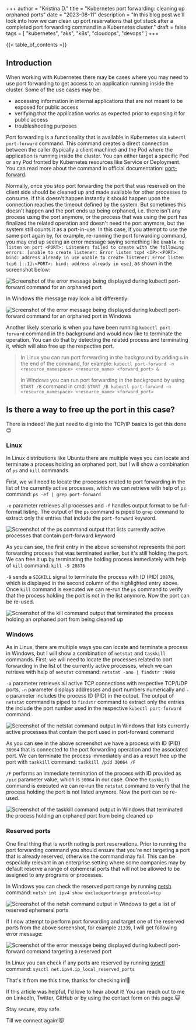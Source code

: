 +++
author = "Kristina D."
title = "Kubernetes port forwarding: cleaning up orphaned ports"
date = "2023-08-11"
description = "In this blog post we'll look into how we can clean up port reservations that got stuck after a completed port forwarding command in a Kubernetes cluster."
draft = false
tags = [
    "kubernetes",
    "aks",
    "k8s",
    "cloudops",
    "devops"
]
+++

{{< table_of_contents >}}

## Introduction

When working with Kubernetes there may be cases where you may need to use port forwarding to get access to an application running inside the cluster. Some of the use cases may be:

- accessing information in internal applications that are not meant to be exposed for public access
- verifying that the application works as expected prior to exposing it for public access
- troubleshooting purposes

Port forwarding is a functionality that is available in Kubernetes via ```kubectl port-forward``` command. This command creates a direct connection between the caller (typically a client machine) and the Pod where the application is running inside the cluster. You can either target a specific Pod or any Pod fronted by Kubernetes resources like Service or Deployment. You can read more about the command in official documentation: [port-forward](https://kubernetes.io/docs/reference/generated/kubectl/kubectl-commands#port-forward).

Normally, once you stop port forwarding the port that was reserved on the client side should be cleaned up and made available for other processes to consume. If this doesn't happen instantly it should happen upon the connection reaches the timeout defined by the system. But sometimes this doesn't happen and the port ends up being orphaned, i.e. there isn't any process using the port anymore, or the process that was using the port has finalized the related operation and doesn't need the port anymore, but the system still counts it as a port-in-use. In this case, if you attempt to use the same port again by, for example, re-running the port forwarding command, you may end up seeing an error message saying something like ```Unable to listen on port <PORT>: Listeners failed to create with the following errors: [unable to create listener: Error listen tcp4 <IP>:<PORT>: bind: address already in use unable to create listener: Error listen tcp6 [::1]:<PORT>: bind: address already in use]```, as shown in the screenshot below:

![Screenshot of the error message being displayed during kubectl port-forward command for an orphaned port](../../images/k8s_port_forward/k8s_linux_orphaned_port_error.webp)

In Windows the message may look a bit differently:

![Screenshot of the error message being displayed during kubectl port-forward command for an orphaned port in Windows](../../images/k8s_port_forward/k8s_win_orphaned_port_error.webp)

Another likely scenario is when you have been running ```kubectl port-forward``` command in the background and would now like to terminate the operation. You can do that by detecting the related process and terminating it, which will also free up the respective port.

> In Linux you can run port forwarding in the background by adding ```&``` in the end of the command, for example: ```kubectl port-forward -n <resource_namespace> <resource_name> <forward_port> &```
>
> In Windows you can run port forwarding in the background by using ```START /B``` command in cmd: ```START /B kubectl port-forward -n <resource_namespace> <resource_name> <forward_port>```

## Is there a way to free up the port in this case?

There is indeed! We just need to dig into the TCP/IP basics to get this done 😊

### Linux

In Linux distributions like Ubuntu there are multiple ways you can locate and terminate a process holding an orphaned port, but I will show a combination of ```ps``` and ```kill``` commands.

First, we will need to locate the processes related to port forwarding in the list of the currently active processes, which we can retrieve with help of ```ps``` command: ```ps -ef | grep port-forward```

```-e``` parameter retrieves all processes and ```-f``` handles output format to be full-format listing. The output of the ```ps``` command is piped to ```grep``` command to extract only the entries that include the ```port-forward``` keyword.

![Screenshot of the ps command output that lists currently active processes that contain port-forward keyword](../../images/k8s_port_forward/k8s_linux_get_processes_ps.webp)

As you can see, the first entry in the above screenshot represents the port forwarding process that was terminated earlier, but it's still holding the port. We can free it up by terminating the holding process immediately with help of ```kill``` command: ```kill -9 20876```

 ```-9``` sends a ```SIGKILL``` signal to terminate the process with ID (PID) ```20876```, which is displayed in the second column of the highlighted entry above. Once ```kill``` command is executed we can re-run the ```ps``` command to verify that the process holding the port is not in the list anymore. Now the port can be re-used.

![Screenshot of the kill command output that terminated the process holding an orphaned port from being cleaned up](../../images/k8s_port_forward/k8s_linux_kill.webp)

### Windows

As in Linux, there are multiple ways you can locate and terminate a process in Windows, but I will show a combination of ```netstat``` and ```taskkill``` commands. First, we will need to locate the processes related to port forwarding in the list of the currently active processes, which we can retrieve with help of ```netstat``` command: ```netstat -ano | findstr :9090```

```-a``` parameter retrieves all active TCP connections with respective TCP/UDP ports, ```-n``` parameter displays addresses and port numbers numerically and ```-o``` parameter includes the process ID (PID) in the output. The output of ```netstat``` command is piped to ```findstr``` command to extract only the entries the include the port number used in the respective ```kubectl port-forward``` command.

![Screenshot of the netstat command output in Windows that lists currently active processes that contain the port used in port-forward command](../../images/k8s_port_forward/k8s_win_get_processes_netstat.webp)

As you can see in the above screenshot we have a process with ID (PID) ```30064``` that is connected to the port forwarding operation and the associated port. We can terminate the process immediately and as a result free up the port with ```taskkill``` command: ```taskkill /pid 30064 /F```

```/F``` performs an immediate termination of the process with ID provided as ```/pid``` parameter value, which is ```30064``` in our case. Once the ```taskkill``` command is executed we can re-run the ```netstat``` command to verify that the process holding the port is not listed anymore. Now the port can be re-used.

![Screenshot of the taskkill command output in Windows that terminated the process holding an orphaned port from being cleaned up](../../images/k8s_port_forward/k8s_win_taskkill.webp)

### Reserved ports

One final thing that is worth noting is port reservations. Prior to running the port forwarding command you should ensure that you're not targeting a port that is already reserved, otherwise the command may fail. This can be especially relevant in an enterprise setting where some companies may by default reserve a range of ephemeral ports that will not be allowed to be assigned to any programs or processes.

In Windows you can check the reserved port range by running [netsh](https://learn.microsoft.com/en-us/windows-server/networking/technologies/netsh/netsh-contexts) command: ```netsh int ipv4 show excludeportrange protocol=tcp```

![Screenshot of the netsh command output in Windows to get a list of reserved ephemeral ports](../../images/k8s_port_forward/k8s_win_reserved_ports_list.webp)

If I now attempt to perform port forwarding and target one of the reserved ports from the above screenshot, for example ```21339```, I will get following error message:

![Screenshot of the error message being displayed during kubectl port-forward command targeting a reserved port](../../images/k8s_port_forward/k8s_win_reserved_port_error.webp)

In Linux you can check if any ports are reserved by running [sysctl](https://man7.org/linux/man-pages/man8/sysctl.8.html) command: ```sysctl net.ipv4.ip_local_reserved_ports```

That's it from me this time, thanks for checking in!💖

If this article was helpful, I'd love to hear about it! You can reach out to me on LinkedIn, Twitter, GitHub or by using the contact form on this page.😺

Stay secure, stay safe.

Till we connect again!😻

